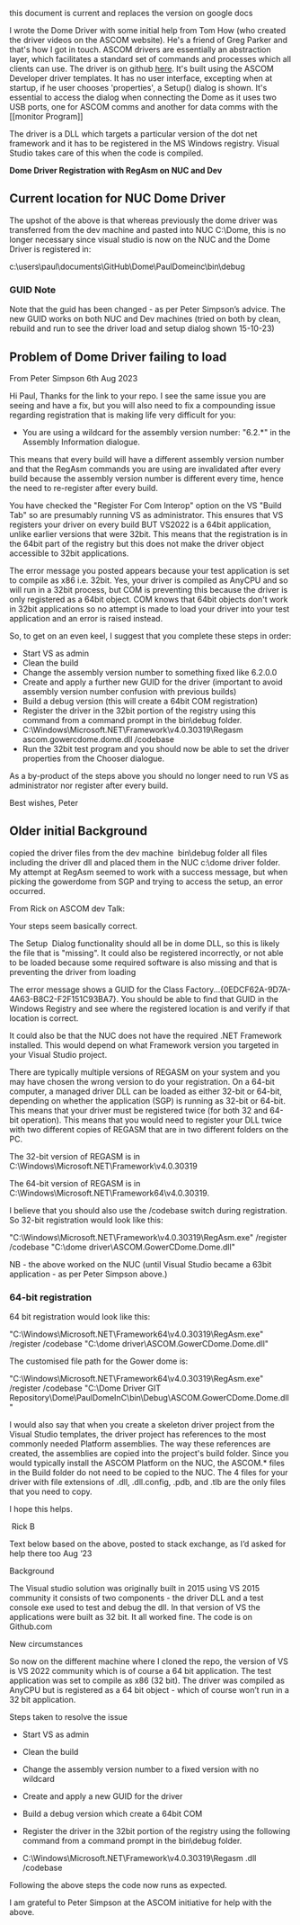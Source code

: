 
this document is current and replaces the version on google docs

I wrote the Dome Driver with some initial help from Tom How (who created the driver videos on the ASCOM website). He's a friend of Greg Parker and that's how I got in touch. ASCOM drivers are essentially an abstraction layer, which facilitates a standard set of commands and processes which all clients can use. The driver is on github [here](https://github.com/paulskirk53/Dome). It's built using the ASCOM Developer driver templates. It has no user interface, excepting when at startup, if he user chooses 'properties', a Setup() dialog is shown. It's essential to access the dialog when connecting the Dome as it uses two USB ports, one for ASCOM comms and another for data comms with the [[monitor Program]] 

The driver is a DLL which targets a particular version of the dot net framework and it has to be registered in the MS Windows registry. Visual Studio takes care of this when the code is compiled. 

**Dome Driver Registration with RegAsm on NUC and Dev**
## Current location for NUC Dome Driver

The upshot of the above is that whereas previously the dome driver was transferred from the dev machine and pasted into NUC C:\Dome, this is no longer necessary since visual studio is now on the NUC and the Dome Driver is registered in: 

c:\users\paul\documents\GitHub\Dome\PaulDomeinc\bin\debug
### GUID Note

Note that the guid has been changed - as per Peter Simpson’s advice. The new GUID works on both NUC and Dev machines (tried on both by clean, rebuild and run to see the driver load and setup dialog shown 15-10-23)
## Problem of Dome Driver failing to load

From Peter Simpson 6th Aug 2023

Hi Paul,
Thanks for the link to your repo. I see the same issue you are seeing and have a fix, but you will also need to fix a compounding issue regarding registration that is making life very difficult for you:

- You are using a wildcard for the assembly version number: "6.2.*" in the Assembly Information dialogue.
    

This means that every build will have a different assembly version number and that the RegAsm commands you are using are invalidated after every build because the assembly version number is different every time, hence the need to re-register after every build.

You have checked the "Register For Com Interop" option on the VS "Build Tab" so are presumably running VS as administrator. This ensures that VS registers your driver on every build BUT VS2022 is a 64bit application, unlike earlier versions that were 32bit. This means that the registration is in the 64bit part of the registry but this does not make the driver object accessible to 32bit applications.

The error message you posted appears because your test application is set to compile as x86 i.e. 32bit. Yes, your driver is compiled as AnyCPU and so will run in a 32bit process, but COM is preventing this because the driver is only registered as a 64bit object. COM knows that 64bit objects don't work in 32bit applications so no attempt is made to load your driver into your test application and an error is raised instead.

So, to get on an even keel, I suggest that you complete these steps in order:

- Start VS as admin    
- Clean the build    
- Change the assembly version number to something fixed like 6.2.0.0    
- Create and apply a further new GUID for the driver (important to avoid assembly version number confusion with previous builds)    
- Build a debug version (this will create a 64bit COM registration)    
- Register the driver in the 32bit portion of the registry using this command from a command prompt in the bin\debug folder.
- C:\Windows\Microsoft.NET\Framework\v4.0.30319\Regasm ascom.gowercdome.dome.dll /codebase
- Run the 32bit test program and you should now be able to set the driver properties from the Chooser dialogue.

As a by-product of the steps above you should no longer need to run VS as administrator nor register after every build.

Best wishes, Peter

## Older initial Background

copied the driver files from the dev machine  bin\debug folder all files including the driver dll and placed them in the NUC c:\dome driver folder. My attempt at RegAsm seemed to work with a success message, but when picking the gowerdome from SGP and trying to access the setup, an error occurred.

From Rick on ASCOM dev Talk:

Your steps seem basically correct. 

The Setup  Dialog functionality should all be in dome DLL, so this is likely the file that is "missing". It could also be registered incorrectly, or not able to be loaded because some required software is also missing and that is preventing the driver from loading

The error message shows a GUID for the Class Factory...{0EDCF62A-9D7A-4A63-B8C2-F2F151C93BA7}. You should be able to find that GUID in the Windows Registry and see where the registered location is and verify if that location is correct.

It could also be that the NUC does not have the required .NET Framework installed. This would depend on what Framework version you targeted in your Visual Studio project.

There are typically multiple versions of REGASM on your system and you may have chosen the wrong version to do your registration. On a 64-bit computer, a managed driver DLL can be loaded as either 32-bit or 64-bit, depending on whether the application (SGP) is running as 32-bit or 64-bit. This means that your driver must be registered twice (for both 32 and 64-bit operation). This means that you would need to register your DLL twice with two different copies of REGASM that are in two different folders on the PC.

The 32-bit version of REGASM is in C:\Windows\Microsoft.NET\Framework\v4.0.30319

The 64-bit version of REGASM is in C:\Windows\Microsoft.NET\Framework64\v4.0.30319.

I believe that you should also use the /codebase switch during registration.
So 32-bit registration would look like this:

"C:\Windows\Microsoft.NET\Framework\v4.0.30319\RegAsm.exe" /register /codebase "C:\dome driver\ASCOM.GowerCDome.Dome.dll"

NB - the above worked on the NUC (until Visual Studio became a 63bit application - as per Peter Simpson above.)

  

### 64-bit registration 

64 bit registration would look like this:

"C:\Windows\Microsoft.NET\Framework64\v4.0.30319\RegAsm.exe" /register /codebase "C:\dome driver\ASCOM.GowerCDome.Dome.dll"

  

The customised file path for the Gower dome is:

"C:\Windows\Microsoft.NET\Framework64\v4.0.30319\RegAsm.exe" /register /codebase "C:\Dome Driver GIT Repository\Dome\PaulDomeInC\bin\Debug\ASCOM.GowerCDome.Dome.dll"

I would also say that when you create a skeleton driver project from the Visual Studio templates, the driver project has references to the most commonly needed Platform assemblies. The way these references are created, the assemblies are copied into the project's build folder. Since you would typically install the ASCOM Platform on the NUC, the ASCOM.* files in the Build folder do not need to be copied to the NUC. The 4 files for your driver with file extensions of .dll, .dll.config, .pdb, and .tlb are the only files that you need to copy.

I hope this helps.

﻿ Rick B

  Text below based on the above, posted to stack exchange, as I’d asked for help there too Aug ‘23

Background

The Visual studio solution was originally built in 2015 using VS 2015 community it consists of two components - the driver DLL and a test console exe used to test and debug the dll. In that version of VS the applications were built as 32 bit. It all worked fine. The code is on Github.com

  

New circumstances

So now on the different machine where I cloned the repo, the version of VS is VS 2022 community which is of course a 64 bit application. The test application was set to compile as x86 (32 bit). The driver was compiled as AnyCPU but is registered as a 64 bit object - which of course won’t run in a 32 bit application.

  

Steps taken to resolve the issue

- Start VS as admin
    
- Clean the build
    
- Change the assembly version number to a fixed version with no wildcard
    
- Create and apply a new GUID for the driver 
    
- Build a debug version which create a 64bit COM 
    
- Register the driver in the 32bit portion of the registry using the following command from a command prompt in the bin\debug folder.
    

- C:\Windows\Microsoft.NET\Framework\v4.0.30319\Regasm <theDriverName>.dll /codebase
    

Following the above steps the code now runs as expected.

I am grateful to Peter Simpson at the ASCOM initiative for help with the above.